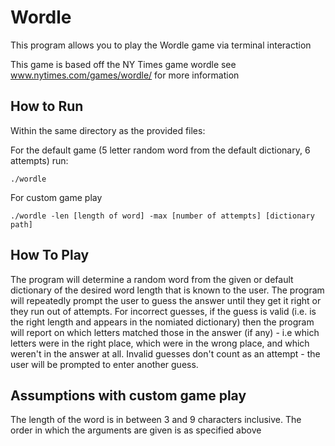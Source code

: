 # Wordle
This program allows you to play the Wordle game via terminal interaction

This game is based off the NY Times game wordle see www.nytimes.com/games/wordle/ for more information

## How to Run

Within the same directory as the provided files: 

For the default game (5 letter random word from the default dictionary, 6 attempts) run:

`./wordle`

For custom game play

`./wordle -len [length of word] -max [number of attempts] [dictionary path]`

## How To Play

The program will determine a random word from the given or default dictionary of the desired word length that is known to the user. The program will repeatedly prompt the user to guess the answer until they get it right or they run out of attempts.
For incorrect guesses, if the guess is valid (i.e. is the right length and appears in the nomiated dictionary) then the program will report on which letters matched those in the answer (if any) - i.e which letters were in the right place, which were
in the wrong place, and which weren't in the answer at all. Invalid guesses don't count as an attempt - the user will be prompted to enter another guess.

## Assumptions with custom game play

The length of the word is in between 3 and 9 characters inclusive.
The order in which the arguments are given is as specified above
